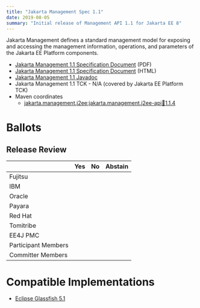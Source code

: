```yaml
---
title: "Jakarta Management Spec 1.1"
date: 2019-08-05
summary: "Initial release of Management API 1.1 for Jakarta EE 8"
---
```

Jakarta Management defines a standard management model for exposing and accessing the management information,
operations, and parameters of the Jakarta EE Platform components.

* [Jakarta Management 1.1 Specification Document](./management-spec-1.1.pdf) (PDF)
* [Jakarta Management 1.1 Specification Document](./management-spec-1.1.html) (HTML)
* [Jakarta Management 1.1 Javadoc](./apidocs)
* Jakarta Management 1.1 TCK - N/A (covered by Jakarta EE Platform TCK)
* Maven coordinates
  * [jakarta.management.j2ee:jakarta.management.j2ee-api:jar:1.1.4](https://search.maven.org/artifact/jakarta.management/jakarta.management.j2ee-api/1.1.4/jar)

# Ballots

## Release Review

|                       |  Yes    | No      | Abstain  |
|-----------------------|---------|---------|----------|
|Fujitsu                |         |         |          |
|IBM                    |         |         |          |
|Oracle                 |         |         |          |
|Payara                 |         |         |          |
|Red Hat                |         |         |          |
|Tomitribe              |         |         |          |
|EE4J PMC               |         |         |          |
|Participant Members    |         |         |          |
|Committer Members      |         |         |          |

# Compatible Implementations

* [Eclipse Glassfish 5.1](https://projects.eclipse.org/projects/ee4j.glassfish/downloads)
